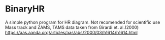 # BinaryHR

A simple python program for HR diagram.
Not recomended for scientific use
Mass track and ZAMS, TAMS data taken from Girardi et. al.(2000)
https://aas.aanda.org/articles/aas/abs/2000/03/h1614/h1614.html

